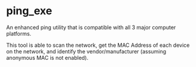 # ping_exe

An enhanced ping utility that is compatible with all 3 major computer platforms.

This tool is able to scan the network, get the MAC Address of each device on the network, 
and identify the vendor/manufacturer (assuming anonymous MAC is not enabled).
